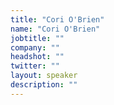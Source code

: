 ```yaml
---
title: "Cori O'Brien"
name: "Cori O'Brien"
jobtitle: ""
company: ""
headshot: ""
twitter: ""
layout: speaker
description: ""
---
```

